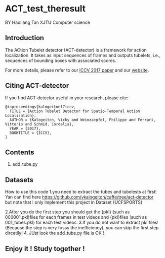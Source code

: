 # ACT_test_theresult
BY Haoliang Tan XJTU Computer science 

## Introduction
The ACtion Tubelet detector (ACT-detector) is a framework for action localization. 
It takes as input sequences of frames and outputs tubelets, i.e., sequences of bounding boxes with associated scores.

For more details, please refer to our [ICCV 2017 paper](https://hal.inria.fr/hal-01519812/document) and our [website](http://thoth.inrialpes.fr/src/ACTdetector/). 

## Citing ACT-detector

If you find ACT-detector useful in your research, please cite: 

    @inproceedings{kalogeiton17iccv,
      TITLE = {Action Tubelet Detector for Spatio-Temporal Action Localization},
      AUTHOR = {Kalogeiton, Vicky and Weinzaepfel, Philippe and Ferrari, Vittorio and Schmid, Cordelia},
      YEAR = {2017},
      BOOKTITLE = {ICCV},
    }

## Contents
1. add_tube.py

## Datasets
How to use this code 
1.you need to extract the tubes and tubelests at first!   Yan can find here https://github.com/vkalogeiton/caffe/tree/act-detector
  but note that I only implement this project in Dataset {UCFSPORTS}
 
2.After you do the first step you should get the {pkl} (such as 000001.pkl)files for each frames in test videos and {pkl}files
   (such as 001_tubes.pkl) for each test videos. 
3.If you do not want to extract pkl files! (Because the step is very fussy the inefficiency), you can skip the first step dircetlly!
4. JUst look the add_tube.py file is OK ! 

## Enjoy it ! Study together ! 
